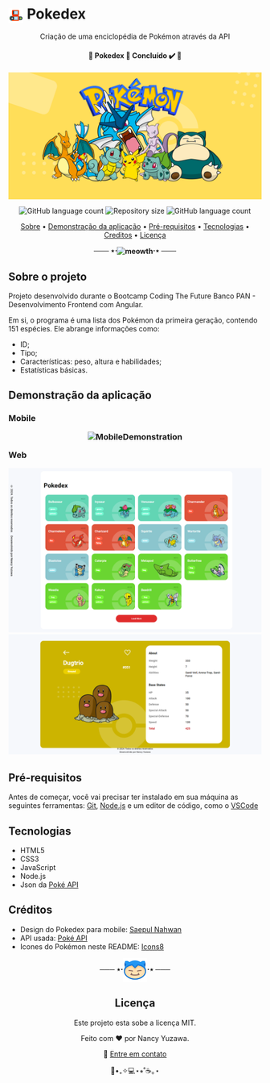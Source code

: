 <h1>
	<img align="center" width="30" height="30" src="./github/icons8-pokedex-48 (1).png" alt="pokedex"/>
	Pokedex
</h1>
<p align="center">
	Criação de uma enciclopédia de Pokémon através da API
</p>
<p align="center">
<h4 align="center"> 🚧 Pokedex 🚀 Concluído ✔️ 🚧</h4></p>
<p align="center">

<img align="center" src="./github/pokedex-banner.png" alt="benner"/>

<p align="center">
  <img alt="GitHub language count" src="https://img.shields.io/github/languages/count/nancyuzawa/Pokedex?color=%2304D361">
  <img alt="Repository size" src="https://img.shields.io/github/repo-size/nancyuzawa/Pokedex">
  <img alt="GitHub language count" src="https://img.shields.io/github/languages/count/nancyuzawa/Pokedex?color=%2304D361">
</p>


<p align="center">  
	<a href="#sobre">Sobre</a> • <a href="#demo">Demonstração da aplicação</a> • <a href="#preRequisitos">Pré-requisitos</a> • <a href="#tecnologias">Tecnologias</a> • <a href="#creditos">Creditos</a> • <a href="#licenca">Licença</a> 
</p>

<p align="center">
	<b>─── ⋆⋅<img align="center" width="48" height="48" src="./github/icons8-família-de-meowth-48.png" alt="meowth"/>⋅⋆ ───</b>
</p>

<h2 id="sobre">
	Sobre o projeto
</h2>
<p>
	Projeto desenvolvido durante o Bootcamp Coding The Future Banco PAN - Desenvolvimento Frontend com Angular.
</p>
<p>
	Em si, o programa é uma lista dos Pokémon da primeira geração, contendo 151 espécies. Ele abrange informações como:
	<ul>
		<li>
			ID;
		</li>
		<li>
			Tipo;
		</li>
		<li>
			Características: peso, altura e habilidades;
		</li>
		<li>
			Estatísticas básicas.
		</li>
	</ul>
</p>
<h2 id="demo">
	Demonstração da aplicação
	<h3>
		Mobile
		<p align="center">
			<img src="./github/MobileDemonstration.gif" alt="MobileDemonstration"/>
		</p>
		Web
		<p align="center">
			<img src="./github/WebDemonstration1.png" alt="WebDemonstration1"/>
   		 	<img src="./github/WebDemonstration2.png" alt="WebDemonstration2"/>
		</p>
	</h3>
	
</h2>
<h2 id="preRequisitos">
	Pré-requisitos
</h2>
 Antes de começar, você vai precisar ter instalado em sua máquina as seguintes ferramentas: <a href="https://git-scm.com">Git</a>, <a href="https://nodejs.org/en/">Node.js</a> e um editor de código, como o <a href="https://code.visualstudio.com">VSCode</a>
<h2 id="tecnologias">
	Tecnologias
</h2>
<ul>
	<li>
		HTML5
	</li>
	<li>
		CSS3
	</li>
	<li>
		JavaScript
	</li>
	<li>
		Node.js
	</li>
	<li>
		Json da <a href="https://pokeapi.co">Poké API</a>
	</li>
</ul>

<h2 id="creditos">
	Créditos
</h2>
<ul>
	<li>
		Design do Pokedex para mobile: <a href="https://dribbble.com/shots/6540871-Pokedex-App">Saepul Nahwan</a>
	</li>
	<li>
		API usada: <a href="https://pokeapi.co">Poké API</a>
	</li>
	<li>
		Icones do Pokémon neste README: <a href=" https://icons8.com.br/icons/set/pokedex">Icons8</a>
	</li>
</ul>

<p align="center">
	<b>─── ⋆⋅<img align="center" width="48" height="48" src="./github/icons8-indayo-48.png" alt="snorlax-icon"/>⋅⋆ ───</b>
</p>

<h2 align="center" id="licenca">
	Licença
</h2>
<p align="center">
	Este projeto esta sobe a licença MIT.
</p>




<p align="center">
	Feito com ❤️ por Nancy Yuzawa. 
</p>
<p align="center">
	👋 <a href="linkedin.com/in/nancy-yuzawa/">Entre em contato</a>
</p>
<div align = "center">🌿•₊✧💻⋆⭒˚☕️｡⋆</div>
